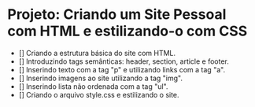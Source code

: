 # Projeto: Criando um Site Pessoal com HTML e estilizando-o com CSS

- [] Criando a estrutura básica do site com HTML.
- [] Introduzindo tags semânticas: header, section, article e footer.
- [] Inserindo texto com a tag "p" e utilizando links com a tag "a".
- [] Inserindo imagens ao site utilizando a tag "img".
- [] Inserindo lista não ordenada com a tag "ul".
- [] Criando o arquivo style.css e estilizando o site.